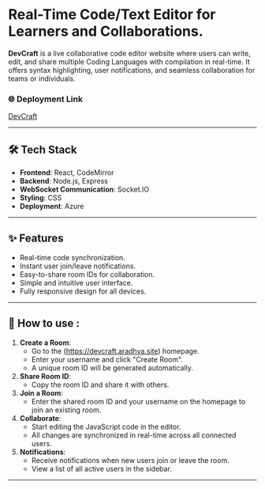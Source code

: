 <h1>Real-Time Code/Text Editor for Learners and Collaborations.</h1>

**DevCraft** is a live collaborative code editor website where users can write, edit, and share multiple Coding Languages with compilation in real-time. It offers syntax highlighting, user notifications, and seamless collaboration for teams or individuals.

### 🌐 Deployment Link
[DevCraft](https://devcraft.aradhya.site)

---

## 🛠️ Tech Stack
- **Frontend**: React, CodeMirror
- **Backend**: Node.js, Express
- **WebSocket Communication**: Socket.IO
- **Styling**: CSS
- **Deployment**: Azure

---

## ✨ Features
- Real-time code synchronization.
- Instant user join/leave notifications.
- Easy-to-share room IDs for collaboration.
- Simple and intuitive user interface.
- Fully responsive design for all devices.

---

## 🚀 How to use :
1. **Create a Room**:
   - Go to the (https://devcraft.aradhya.site) homepage.
   - Enter your username and click "Create Room".
   - A unique room ID will be generated automatically.
2. **Share Room ID**:
   - Copy the room ID and share it with others.
3. **Join a Room**:
   - Enter the shared room ID and your username on the homepage to join an existing room.
4. **Collaborate**:
   - Start editing the JavaScript code in the editor.
   - All changes are synchronized in real-time across all connected users.
5. **Notifications**:
   - Receive notifications when new users join or leave the room.
   - View a list of all active users in the sidebar.

---
